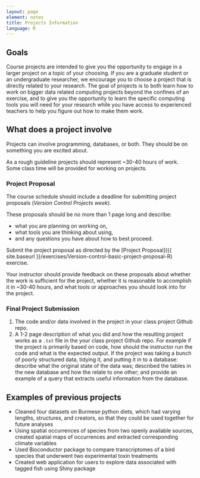 ```yaml
---
layout: page
element: notes
title: Projects Information
language: R
---
```


## Goals

Course projects are intended to give you the opportunity to engage in a larger
project on a topic of your choosing. If you are a graduate student or an
undergraduate researcher, we encourage you to choose a project that is directly
related to your research. The goal of projects is to both learn how to work on
bigger data related computing projects beyond the confines of an exercise, and
to give you the opportunity to learn the specific computing tools you will need
for your research while you have access to experienced teachers to help you
figure out how to make them work.

## What does a project involve

Projects can involve programming, databases, or both. They should be on
something you are excited about.

As a rough guideline projects should represent ~30-40 hours of work. Some class
time will be provided for working on projects.

### Project Proposal

The course schedule should include a deadline for submitting project
proposals (*Version Control Projects week*). 

These proposals should be no more than 1 page long and describe:
 
   * what you are planning on working on, 
   * what tools you are thinking about using, 
   * and any questions you have about how to best proceed.

Submit the project proposal as directed by the [Project Proposal]({{ site.baseurl }}/exercises/Version-control-basic-project-proposal-R) 
exercise.

Your instructor should provide feedback on these proposals about whether the
work is sufficient for the project, whether it is reasonable to accomplish it in
~30-40 hours, and what tools or approaches you should look into for the project.

### Final Project Submission

1. The code and/or data involved in the project in your class project Github 
   repo.
2. A 1-2 page description of what you did and how the resulting project
   works as a `.txt` file in the your class project Github repo. 
   For example if the project is primarily based on code, how should the
   instructor run the code and what is the expected output. If the project was
   taking a bunch of poorly structured data, tidying it, and putting it in to a
   database: describe what the original state of the data was; described the
   tables in the new database and how the relate to one other; and provide an
   example of a query that extracts useful information from the database.

## Examples of previous projects

* Cleaned four datasets on Burmese python diets, which had varying lengths, structures, and creators, so that they could be used together for future analyses
* Using spatial occurrences of species from two openly available sources, created spatial maps of occurrences and extracted corresponding climate variables
* Used Bioconductor package to compare transcriptomes of a bird species that underwent two experimental toxin treatments
* Created web application for users to explore data associated with tagged fish using Shiny package
